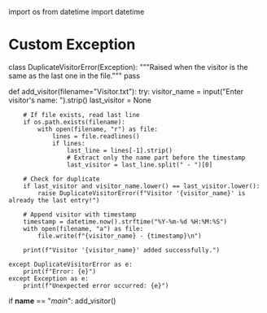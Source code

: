 import os
from datetime import datetime

# Custom Exception
class DuplicateVisitorError(Exception):
    """Raised when the visitor is the same as the last one in the file."""
    pass

def add_visitor(filename="Visitor.txt"):
    try:
        visitor_name = input("Enter visitor's name: ").strip()
        last_visitor = None

        # If file exists, read last line
        if os.path.exists(filename):
            with open(filename, "r") as file:
                lines = file.readlines()
                if lines:
                    last_line = lines[-1].strip()
                    # Extract only the name part before the timestamp
                    last_visitor = last_line.split(" - ")[0]

        # Check for duplicate
        if last_visitor and visitor_name.lower() == last_visitor.lower():
            raise DuplicateVisitorError(f"Visitor '{visitor_name}' is already the last entry!")

        # Append visitor with timestamp
        timestamp = datetime.now().strftime("%Y-%m-%d %H:%M:%S")
        with open(filename, "a") as file:
            file.write(f"{visitor_name} - {timestamp}\n")

        print(f"Visitor '{visitor_name}' added successfully.")

    except DuplicateVisitorError as e:
        print(f"Error: {e}")
    except Exception as e:
        print(f"Unexpected error occurred: {e}")

if __name__ == "_main_":
    add_visitor()
